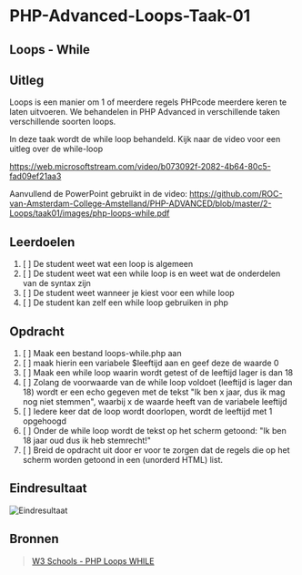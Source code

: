 # PHP-Advanced-Loops-Taak-01


## Loops - While


## Uitleg

Loops is een manier om 1 of meerdere regels PHPcode meerdere keren te laten uitvoeren. We behandelen in PHP Advanced in verschillende taken verschillende soorten loops. 

In deze taak wordt de while loop behandeld. Kijk naar de video voor een uitleg over de while-loop

https://web.microsoftstream.com/video/b073092f-2082-4b64-80c5-fad09ef21aa3

Aanvullend de PowerPoint gebruikt in de video:
https://github.com/ROC-van-Amsterdam-College-Amstelland/PHP-ADVANCED/blob/master/2-Loops/taak01/images/php-loops-while.pdf

## Leerdoelen

1. [ ] De student weet wat een loop is algemeen
2. [ ] De student weet wat een while loop is en weet wat de onderdelen van de syntax zijn
3. [ ] De student weet wanneer je kiest voor een while loop
4. [ ] De student kan zelf een while loop gebruiken in php

## Opdracht

1. [ ] Maak een bestand loops-while.php aan
2. [ ] maak hierin een variabele $leeftijd aan en geef deze de waarde 0
3. [ ] Maak een while loop waarin wordt getest of de leeftijd lager is dan 18
4. [ ] Zolang de voorwaarde van de while loop voldoet (leeftijd is lager dan 18) wordt er een echo gegeven met de tekst "Ik ben x jaar, dus ik mag nog niet stemmen", waarbij x de waarde heeft van de variabele leeftijd
5. [ ] Iedere keer dat de loop wordt doorlopen, wordt de leeftijd met 1 opgehoogd
6. [ ] Onder de while loop wordt de tekst op het scherm getoond: "Ik ben 18 jaar oud dus ik heb stemrecht!"
7. [ ] Breid de opdracht uit door er voor te zorgen dat de regels die op het scherm worden getoond in een (unorderd HTML) list. 

## Eindresultaat

![Eindresultaat](https://github.com/ROC-van-Amsterdam-College-Amstelland/PHP-ADVANCED/blob/master/2-Loops/taak01/images/resultaat.png)

## Bronnen
> [W3 Schools - PHP Loops WHILE](https://www.w3schools.com/php/php_looping_while.asp)



<!--- ------------ DIT COMMENTAAR LATEN STAAN AUB ------------
------------------ ------------------------------ ------------
------------------ eagle ref:73825641
------------------ ------------------------------ ------------
------------------ DIT COMMENTAAR LATEN STAAN AUB -------- -->